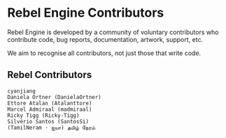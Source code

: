 # Rebel Engine Contributors

Rebel Engine is developed by a community of voluntary contributors who
contribute code, bug reports, documentation, artwork, support, etc.

We aim to recognise all contributors, not just those that write code.

## Rebel Contributors

    cyanjiang
    Daniela Ortner (DanielaOrtner)
    Ettore Atalan (Atalanttore)
    Marcel Admiraal (madmiraal)
    Ricky Tigg (Ricky-Tigg)
    Silvério Santos (SantosSi)
    (TamilNeram · ஐயா) தமிழ் நேரம்
